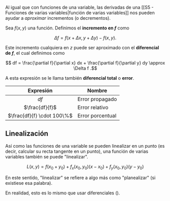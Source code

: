 Al igual que con funciones de una variable, las derivadas de una [[S5 - Funciones de varias variables|función de varias variables]] nos pueden ayudar a *aproximar* incrementos (o decrementos).

Sea $f(x,y)$ una función. Definimos el **incremento en $f$** como

$$
\Delta f = f(x + \Delta x, \, y + \Delta y) - f(x, \, y)
.$$

Este incremento cualquiera en $z$ puede ser aproximado con el **diferencial de $f$**, el cual definimos como

$$
df = \frac{\partial f}{\partial x} dx + \frac{\partial f}{\partial y} dy \approx \Delta f
.$$

A esta expresión se le llama también **diferencial total** o **error**.

|         Expresión          | Nombre           |
| :------------------------: | ---------------- |
|            $df$            | Error propagado  |
|       $\frac{df}{f}$       | Error relativo   |
| $\frac{df}{f} \cdot 100\%$ | Error porcentual |


## Linealización

Así como las funciones de una variable se pueden linealizar en un punto (es decir, calcular su recta tangente en un punto), una función de varias variables también se puede "linealizar".

$$
L(x,y) = f(x_0+y_0) + f_x(x_0,y_0)(x-x_0) + f_y(x_0,y_0)(y-y_0)
$$

En este sentido, "linealizar" se refiere a algo más como "planealizar" (si existiese esa palabra).

En realidad, esto es lo mismo que usar diferenciales ().
